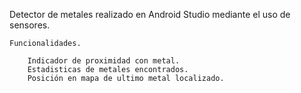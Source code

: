 Detector de metales realizado en Android Studio mediante el uso de sensores.

	Funcionalidades.
		
		Indicador de proximidad con metal.
		Estadisticas de metales encontrados.
		Posición en mapa de ultimo metal localizado.